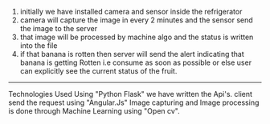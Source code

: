 1) initially we have installed camera and sensor inside the refrigerator 
2) camera will capture the image in every 2 minutes and the sensor send the image to the server
3) that image will be processed by machine algo and the status is written into the file
4) if that banana is rotten then server will send the alert indicating that banana is getting Rotten i.e consume as soon as possible  or else user can explicitly see the current status of the fruit.

------
Technologies Used
Using  "Python Flask" we have written the Api's.
client send the request using "Angular.Js"
Image capturing and Image processing is done through Machine Learning using "Open cv".


